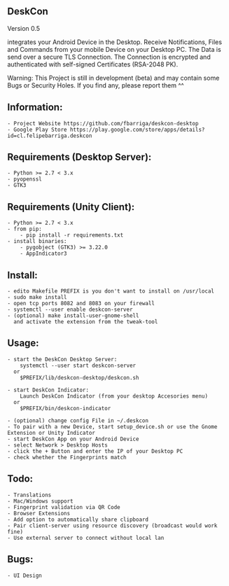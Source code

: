 DeskCon
-------
Version 0.5

integrates your Android Device in the Desktop. Receive Notifications, Files
and Commands from your mobile Device on your Desktop PC. The Data is send over a
secure TLS Connection. The Connection is encrypted and authenticated with
self-signed Certificates (RSA-2048 PK).

Warning: This Project is still in development (beta) and may contain some Bugs or
         Security Holes. If you find any, please report them ^^


Information:
------------
    - Project Website https://github.com/fbarriga/deskcon-desktop
    - Google Play Store https://play.google.com/store/apps/details?id=cl.felipebarriga.deskcon


Requirements (Desktop Server):
------------------------------
    - Python >= 2.7 < 3.x
    - pyopenssl
    - GTK3

Requirements (Unity Client):
------------------------------
    - Python >= 2.7 < 3.x
    - from pip:
        - pip install -r requirements.txt
    - install binaries:
        - pygobject (GTK3) >= 3.22.0
        - AppIndicator3

Install:
--------
    - edito Makefile PREFIX is you don't want to install on /usr/local
    - sudo make install
    - open tcp ports 8082 and 8083 on your firewall
    - systemctl --user enable deskcon-server
    - (optional) make install-user-gnome-shell
      and activate the extension from the tweak-tool

Usage:
------
    - start the DeskCon Desktop Server:
        systemctl --user start deskcon-server
      or
        $PREFIX/lib/deskcon-desktop/deskcon.sh

    - start DeskCon Indicator:
        Launch DeskCon Indicator (from your desktop Accesories menu)
      or
        $PREFIX/bin/deskcon-indicator

    - (optional) change config File in ~/.deskcon
    - To pair with a new Device, start setup_device.sh or use the Gnome Extension or Unity Indicator
    - start DeskCon App on your Android Device
    - select Network > Desktop Hosts
    - click the + Button and enter the IP of your Desktop PC
    - check whether the Fingerprints match
    
Todo:
-----
    - Translations
    - Mac/Windows support
    - Fingerprint validation via QR Code
    - Browser Extensions
    - Add option to automatically share clipboard
    - Pair client-server using resource discovery (broadcast would work fine)
    - Use external server to connect without local lan

Bugs:
-----
    - UI Design
